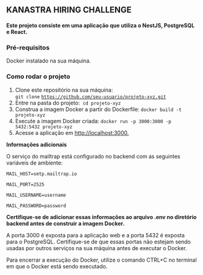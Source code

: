 ## KANASTRA HIRING CHALLENGE

#### Este projeto consiste em uma aplicação que utiliza o NestJS, PostgreSQL e React.

### Pré-requisitos

Docker instalado na sua máquina.

### **Como rodar o projeto**

1.  Clone este repositório na sua máquina:  
    `git clone` [`https://github.com/seu-usuario/projeto-xyz.git`](https://github.com/seu-usuario/projeto-xyz.git)
2.  Entre na pasta do projeto:  `cd projeto-xyz`
3.  Construa a imagem Docker a partir do Dockerfile: `docker build -t projeto-xyz`
4.  Execute a imagem Docker criada: `docker run -p 3000:3000 -p 5432:5432 projeto-xyz`
5.  Acesse a aplicação em [http://localhost:3000.](http://localhost:3000)

**Informações adicionais**

O serviço do mailtrap está configurado no backend com as seguintes variáveis de ambiente:

`MAIL_HOST=smtp.mailtrap.io`

`MAIL_PORT=2525`

`MAIL_USERNAME=username`

`MAIL_PASSWORD=password`

**Certifique-se de adicionar essas informações ao arquivo .env no diretório backend antes de construir a imagem Docker.**



A porta 3000 é exposta para a aplicação web e a porta 5432 é exposta para o PostgreSQL. Certifique-se de que essas portas não estejam sendo usadas por outros serviços na sua máquina antes de executar o Docker.

Para encerrar a execução do Docker, utilize o comando CTRL+C no terminal em que o Docker está sendo executado.
